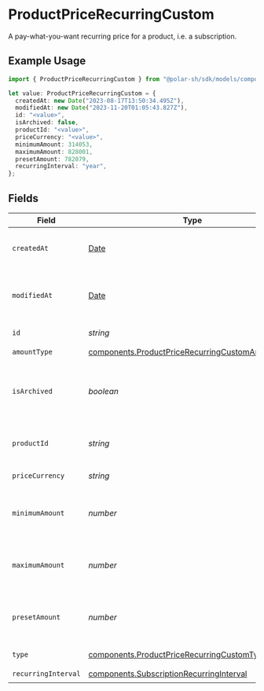 # ProductPriceRecurringCustom

A pay-what-you-want recurring price for a product, i.e. a subscription.

## Example Usage

```typescript
import { ProductPriceRecurringCustom } from "@polar-sh/sdk/models/components";

let value: ProductPriceRecurringCustom = {
  createdAt: new Date("2023-08-17T13:50:34.495Z"),
  modifiedAt: new Date("2023-11-20T01:05:43.827Z"),
  id: "<value>",
  isArchived: false,
  productId: "<value>",
  priceCurrency: "<value>",
  minimumAmount: 314053,
  maximumAmount: 828001,
  presetAmount: 782079,
  recurringInterval: "year",
};
```

## Fields

| Field                                                                                                                | Type                                                                                                                 | Required                                                                                                             | Description                                                                                                          |
| -------------------------------------------------------------------------------------------------------------------- | -------------------------------------------------------------------------------------------------------------------- | -------------------------------------------------------------------------------------------------------------------- | -------------------------------------------------------------------------------------------------------------------- |
| `createdAt`                                                                                                          | [Date](https://developer.mozilla.org/en-US/docs/Web/JavaScript/Reference/Global_Objects/Date)                        | :heavy_check_mark:                                                                                                   | Creation timestamp of the object.                                                                                    |
| `modifiedAt`                                                                                                         | [Date](https://developer.mozilla.org/en-US/docs/Web/JavaScript/Reference/Global_Objects/Date)                        | :heavy_check_mark:                                                                                                   | Last modification timestamp of the object.                                                                           |
| `id`                                                                                                                 | *string*                                                                                                             | :heavy_check_mark:                                                                                                   | The ID of the price.                                                                                                 |
| `amountType`                                                                                                         | [components.ProductPriceRecurringCustomAmountType](../../models/components/productpricerecurringcustomamounttype.md) | :heavy_check_mark:                                                                                                   | N/A                                                                                                                  |
| `isArchived`                                                                                                         | *boolean*                                                                                                            | :heavy_check_mark:                                                                                                   | Whether the price is archived and no longer available.                                                               |
| `productId`                                                                                                          | *string*                                                                                                             | :heavy_check_mark:                                                                                                   | The ID of the product owning the price.                                                                              |
| `priceCurrency`                                                                                                      | *string*                                                                                                             | :heavy_check_mark:                                                                                                   | The currency.                                                                                                        |
| `minimumAmount`                                                                                                      | *number*                                                                                                             | :heavy_check_mark:                                                                                                   | The minimum amount the customer can pay.                                                                             |
| `maximumAmount`                                                                                                      | *number*                                                                                                             | :heavy_check_mark:                                                                                                   | The maximum amount the customer can pay.                                                                             |
| `presetAmount`                                                                                                       | *number*                                                                                                             | :heavy_check_mark:                                                                                                   | The initial amount shown to the customer.                                                                            |
| `type`                                                                                                               | [components.ProductPriceRecurringCustomType](../../models/components/productpricerecurringcustomtype.md)             | :heavy_check_mark:                                                                                                   | The type of the price.                                                                                               |
| `recurringInterval`                                                                                                  | [components.SubscriptionRecurringInterval](../../models/components/subscriptionrecurringinterval.md)                 | :heavy_check_mark:                                                                                                   | N/A                                                                                                                  |